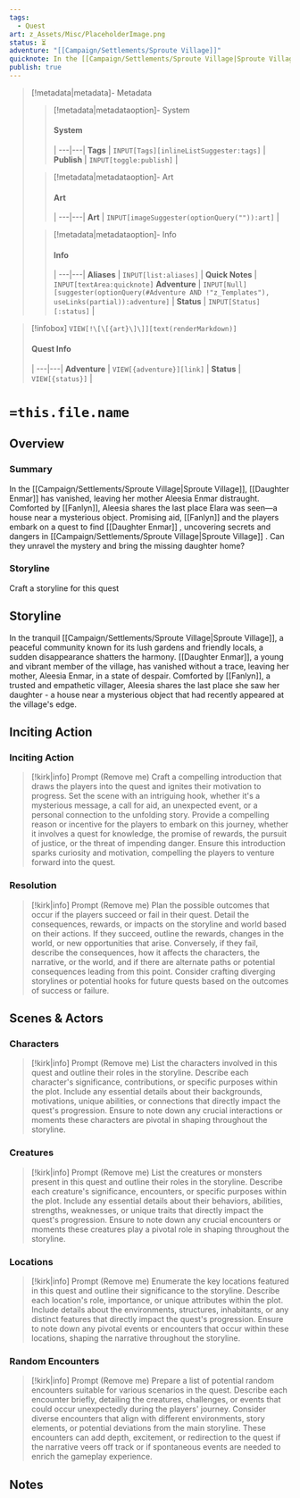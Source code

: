 ```yaml
---
tags:
  - Quest
art: z_Assets/Misc/PlaceholderImage.png
status: ⏳
adventure: "[[Campaign/Settlements/Sproute Village]]"
quicknote: In the [[Campaign/Settlements/Sproute Village|Sproute Village]], [[Daughter Enmar]] has vanished, leaving her mother Aleesia Enmar  distraught. Comforted by [[Fanlyn]], Aleesia shares the last place Elara was seen—a house near a mysterious object. Promising aid, [[Fanlyn]] and the players embark on a quest to find [[Daughter Enmar]] , uncovering secrets and dangers in [[Campaign/Settlements/Sproute Village|Sproute Village]] . Can they unravel the mystery and bring the missing daughter home?
publish: true
---
```

> [!metadata|metadata]- Metadata 
>> [!metadata|metadataoption]- System
>> #### System
>>  |
>> ---|---|
> **Tags** | `INPUT[Tags][inlineListSuggester:tags]` |
> **Publish** | `INPUT[toggle:publish]` |
>
>
>> [!metadata|metadataoption]- Art
>> #### Art
>>  |
>> ---|---|
>> **Art** | `INPUT[imageSuggester(optionQuery("")):art]` |
>
>> [!metadata|metadataoption]- Info
>> #### Info
>>  |
>> ---|---|
>> **Aliases** | `INPUT[list:aliases]` |
>> **Quick Notes** |  `INPUT[textArea:quicknote]`
>> **Adventure** | `INPUT[Null][suggester(optionQuery(#Adventure AND !"z_Templates"), useLinks(partial)):adventure]` |
>> **Status** | `INPUT[Status][:status]` |

> [!infobox]
> `VIEW[!\[\[{art}\]\]][text(renderMarkdown)]`
> #### Quest Info
>  |
> ---|---|
> **Adventure** | `VIEW[{adventure}][link]` |
> **Status** | `VIEW[{status}]` |

# **`=this.file.name`**

## Overview
### Summary

In the [[Campaign/Settlements/Sproute Village|Sproute Village]], [[Daughter Enmar]] has vanished, leaving her mother Aleesia Enmar  distraught. Comforted by [[Fanlyn]], Aleesia shares the last place Elara was seen—a house near a mysterious object. Promising aid, [[Fanlyn]] and the players embark on a quest to find [[Daughter Enmar]] , uncovering secrets and dangers in [[Campaign/Settlements/Sproute Village|Sproute Village]] . Can they unravel the mystery and bring the missing daughter home?

### Storyline

Craft a storyline for this quest

## Storyline

In the tranquil [[Campaign/Settlements/Sproute Village|Sproute Village]], a peaceful community known for its lush gardens and friendly locals, a sudden disappearance shatters the harmony. [[Daughter Enmar]], a young and vibrant member of the village, has vanished without a trace, leaving her mother, Aleesia Enmar, in a state of despair. Comforted by [[Fanlyn]], a trusted and empathetic villager, Aleesia shares the last place she saw her daughter - a house near a mysterious object that had recently appeared at the village's edge.

## Inciting Action



### Inciting Action

> [!kirk|info] Prompt (Remove me)
> Craft a compelling introduction that draws the players into the quest and ignites their motivation to progress. Set the scene with an intriguing hook, whether it's a mysterious message, a call for aid, an unexpected event, or a personal connection to the unfolding story. Provide a compelling reason or incentive for the players to embark on this journey, whether it involves a quest for knowledge, the promise of rewards, the pursuit of justice, or the threat of impending danger. Ensure this introduction sparks curiosity and motivation, compelling the players to venture forward into the quest.

### Resolution

> [!kirk|info] Prompt (Remove me)
> Plan the possible outcomes that occur if the players succeed or fail in their quest. Detail the consequences, rewards, or impacts on the storyline and world based on their actions. If they succeed, outline the rewards, changes in the world, or new opportunities that arise. Conversely, if they fail, describe the consequences, how it affects the characters, the narrative, or the world, and if there are alternate paths or potential consequences leading from this point. Consider crafting diverging storylines or potential hooks for future quests based on the outcomes of success or failure.

## Scenes & Actors
### Characters

> [!kirk|info] Prompt (Remove me)
> List the characters involved in this quest and outline their roles in the storyline. Describe each character's significance, contributions, or specific purposes within the plot. Include any essential details about their backgrounds, motivations, unique abilities, or connections that directly impact the quest's progression. Ensure to note down any crucial interactions or moments these characters are pivotal in shaping throughout the storyline.

### Creatures

> [!kirk|info] Prompt (Remove me)
> List the creatures or monsters present in this quest and outline their roles in the storyline. Describe each creature's significance, encounters, or specific purposes within the plot. Include any essential details about their behaviors, abilities, strengths, weaknesses, or unique traits that directly impact the quest's progression. Ensure to note down any crucial encounters or moments these creatures play a pivotal role in shaping throughout the storyline.

### Locations

> [!kirk|info] Prompt (Remove me)
> Enumerate the key locations featured in this quest and outline their significance to the storyline. Describe each location's role, importance, or unique attributes within the plot. Include details about the environments, structures, inhabitants, or any distinct features that directly impact the quest's progression. Ensure to note down any pivotal events or encounters that occur within these locations, shaping the narrative throughout the storyline.

### Random Encounters

> [!kirk|info] Prompt (Remove me)
> Prepare a list of potential random encounters suitable for various scenarios in the quest. Describe each encounter briefly, detailing the creatures, challenges, or events that could occur unexpectedly during the players' journey. Consider diverse encounters that align with different environments, story elements, or potential deviations from the main storyline. These encounters can add depth, excitement, or redirection to the quest if the narrative veers off track or if spontaneous events are needed to enrich the gameplay experience.

## Notes